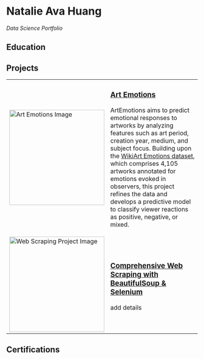 # Natalie Ava Huang 
*Data Science Portfolio*

## Education

## Projects

<table>
  <tr>
    <td>
      <img src="image.png" alt="Art Emotions Image" width="250">
    </td>
    <td>
      <h3> <a  href = "link">Art Emotions</a></h3>
      <p>ArtEmotions aims to predict emotional responses to artworks by analyzing features such as art period, creation year, medium, and subject focus. Building upon the <a href="https://saifmohammad.com/WebPages/wikiartemotions.html">WikiArt Emotions dataset</a>, which comprises 4,105 artworks annotated for emotions evoked in observers, this project refines the data and develops a predictive model to classify viewer reactions as positive, negative, or mixed.
 </p>
    </td>
  </tr>
  <tr>
    <td>
      <img src="image.png" alt="Web Scraping Project Image" width="250">
    </td>
    <td>
      <h3> <a  href = "link">Comprehensive Web Scraping with BeautifulSoup & Selenium</a></h3>
      <p> add details </p>
    </td>
  </tr>
</table>

## Certifications
